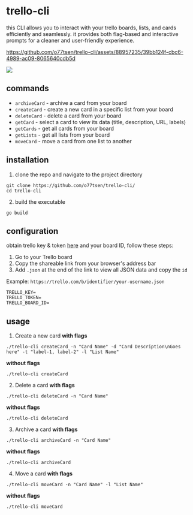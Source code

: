 # trello-cli
this CLI allows you to interact with your trello boards, lists, and cards efficiently and seamlessly. it provides both flag-based and interactive prompts for a cleaner and user-friendly experience.

https://github.com/o77tsen/trello-cli/assets/88957235/39bb124f-cbc6-4989-ac09-8065640cdb5d

<img src="https://i.imgur.com/ASQ47py.png">

## commands
- `archiveCard` - archive a card from your board
- `createCard` - create a new card in a specific list from your board
- `deleteCard` - delete a card from your board
- `getCard` - select a card to view its data (title, description, URL, labels)
- `getCards` - get all cards from your board
- `getLists` - get all lists from your board
- `moveCard` - move a card from one list to another

## installation
1. clone the repo and navigate to the project directory
```shell
git clone https://github.com/o77tsen/trello-cli/
cd trello-cli
```

2. build the executable
```shell
go build
```

## configuration
obtain trello key & token [here](https://developer.atlassian.com/cloud/trello/guides/rest-api/api-introduction/) and your board ID, follow these steps:
1. Go to your Trello board
2. Copy the shareable link from your browser's address bar
3. Add `.json` at the end of the link to view all JSON data and copy the `id`

Example: `https://trello.com/b/identifier/your-username.json`

```
TRELLO_KEY=
TRELLO_TOKEN=
TRELLO_BOARD_ID=
```

## usage

1. Create a new card
**with flags**
```
./trello-cli createCard -n "Card Name" -d "Card Description\nGoes here" -t "label-1, label-2" -l "List Name"
```

**without flags**
```
./trello-cli createCard
```

2. Delete a card
**with flags**
```
./trello-cli deleteCard -n "Card Name"
```
**without flags**
```
./trello-cli deleteCard
```

3. Archive a card
**with flags**
```
./trello-cli archiveCard -n "Card Name"
```

**without flags**
```
./trello-cli archiveCard
```

4. Move a card
**with flags**
```
./trello-cli moveCard -n "Card Name" -l "List Name"
```

**without flags**
```
./trello-cli moveCard
```

